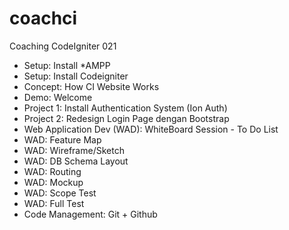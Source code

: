 coachci
=======

Coaching CodeIgniter 021

- Setup: Install *AMPP
- Setup: Install Codeigniter
- Concept: How CI Website Works
- Demo: Welcome
- Project 1: Install Authentication System (Ion Auth)
- Project 2: Redesign Login Page dengan Bootstrap
- Web Application Dev (WAD): WhiteBoard Session - To Do List
- WAD: Feature Map
- WAD: Wireframe/Sketch
- WAD: DB Schema Layout
- WAD: Routing
- WAD: Mockup
- WAD: Scope Test
- WAD: Full Test
- Code Management: Git + Github

